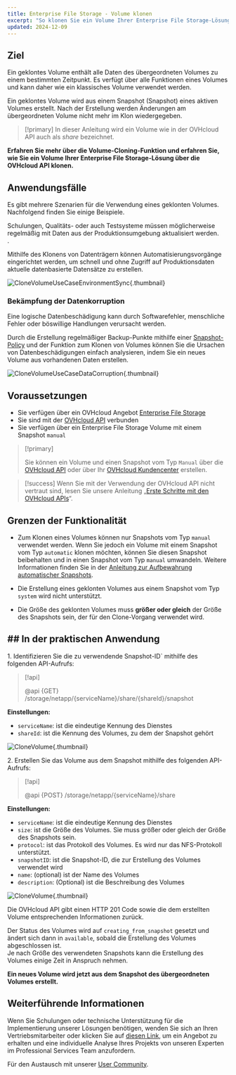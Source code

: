 ```yaml
---
title: Enterprise File Storage - Volume klonen
excerpt: "So klonen Sie ein Volume Ihrer Enterprise File Storage-Lösung mithilfe der OVHcloud API"
updated: 2024-12-09
---
```


## Ziel

Ein geklontes Volume enthält alle Daten des übergeordneten Volumes zu einem bestimmten Zeitpunkt. Es verfügt über alle Funktionen eines Volumes und kann daher wie ein klassisches Volume verwendet werden.<br>

Ein geklontes Volume wird aus einem Snapshot (Snapshot) eines aktiven Volumes erstellt. Nach der Erstellung werden Änderungen am übergeordneten Volume nicht mehr im Klon wiedergegeben.

> [!primary]
> In dieser Anleitung wird ein Volume wie in der OVHcloud API auch als *share* bezeichnet.

**Erfahren Sie mehr über die Volume-Cloning-Funktion und erfahren Sie, wie Sie ein Volume Ihrer Enterprise File Storage-Lösung über die OVHcloud API klonen.**

## Anwendungsfälle

Es gibt mehrere Szenarien für die Verwendung eines geklonten Volumes. Nachfolgend finden Sie einige Beispiele.

Schulungen, Qualitäts- oder auch Testsysteme müssen möglicherweise regelmäßig mit Daten aus der Produktionsumgebung aktualisiert werden.<br>.

Mithilfe des Klonens von Datenträgern können Automatisierungsvorgänge eingerichtet werden, um schnell und ohne Zugriff auf Produktionsdaten aktuelle datenbasierte Datensätze zu erstellen.
 
![CloneVolumeUseCaseEnvironmentSync](images/clone_volume_use_case_1.png){.thumbnail}

### Bekämpfung der Datenkorruption

Eine logische Datenbeschädigung kann durch Softwarefehler, menschliche Fehler oder böswillige Handlungen verursacht werden.<br>

Durch die Erstellung regelmäßiger Backup-Punkte mithilfe einer [Snapshot-Policy](/pages/storage_and_backup/file_storage/enterprise_file_storage/netapp_snapshot_policy) und der Funktion zum Klonen von Volumes können Sie die Ursachen von Datenbeschädigungen einfach analysieren, indem Sie ein neues Volume aus vorhandenen Daten erstellen.

![CloneVolumeUseCaseDataCorruption](images/clone_volume_use_case_2.png){.thumbnail}

## Voraussetzungen

- Sie verfügen über ein OVHcloud Angebot [Enterprise File Storage](/links/storage/enterprise-file-storage)
- Sie sind mit der [OVHcloud API](/links/api) verbunden
- Sie verfügen über ein Enterprise File Storage Volume mit einem Snapshot `manual`

> [!primary]
>
> Sie können ein Volume und einen Snapshot vom Typ `Manual` über die [OVHcloud API](/links/api) oder über Ihr [OVHcloud Kundencenter](/links/manager) erstellen.

> [!success]
> Wenn Sie mit der Verwendung der OVHcloud API nicht vertraut sind, lesen Sie unsere Anleitung „[Erste Schritte mit den OVHcloud APIs](/pages/manage_and_operate/api/first-steps)“.

## Grenzen der Funktionalität

- Zum Klonen eines Volumes können nur Snapshots vom Typ `manual` verwendet werden.
Wenn Sie jedoch ein Volume mit einem Snapshot vom Typ `automatic` klonen möchten, können Sie diesen Snapshot beibehalten und in einen Snapshot vom Typ `manual` umwandeln.
Weitere Informationen finden Sie in der [Anleitung zur Aufbewahrung automatischer Snapshots](/pages/storage_and_backup/file_storage/enterprise_file_storage/netapp_hold_automatic_snapshot).

- Die Erstellung eines geklonten Volumes aus einem Snapshot vom Typ `system` wird nicht unterstützt.

- Die Größe des geklonten Volumes muss **größer oder gleich** der Größe des Snapshots sein, der für den Clone-Vorgang verwendet wird.

## ## In der praktischen Anwendung

1\. Identifizieren Sie die zu verwendende Snapshot-ID` mithilfe des folgenden API-Aufrufs:

> [!api]
>
> @api {GET} /storage/netapp/{serviceName}/share/{shareId}/snapshot
>

**Einstellungen:**

- `serviceName`: ist die eindeutige Kennung des Dienstes
- `shareId`: ist die Kennung des Volumes, zu dem der Snapshot gehört

![CloneVolume](images/clone_volume_step_1.png){.thumbnail}

2\. Erstellen Sie das Volume aus dem Snapshot mithilfe des folgenden API-Aufrufs:

> [!api]
>
> @api {POST} /storage/netapp/{serviceName}/share
>

**Einstellungen:**

- `serviceName`: ist die eindeutige Kennung des Dienstes
- `size`: ist die Größe des Volumes. Sie muss größer oder gleich der Größe des Snapshots sein.
- `protocol`: ist das Protokoll des Volumes. Es wird nur das NFS-Protokoll unterstützt.
- `snapshotID`: ist die Snapshot-ID, die zur Erstellung des Volumes verwendet wird
- `name`: (optional) ist der Name des Volumes
- `description`: (Optional) ist die Beschreibung des Volumes

![CloneVolume](images/clone_volume_step_2.png){.thumbnail}

Die OVHcloud API gibt einen HTTP 201 Code sowie die dem erstellten Volume entsprechenden Informationen zurück.<br>

Der Status des Volumes wird auf `creating_from_snapshot` gesetzt und ändert sich dann in `available`, sobald die Erstellung des Volumes abgeschlossen ist.<br>
Je nach Größe des verwendeten Snapshots kann die Erstellung des Volumes einige Zeit in Anspruch nehmen.

**Ein neues Volume wird jetzt aus dem Snapshot des übergeordneten Volumes erstellt.**

## Weiterführende Informationen

Wenn Sie Schulungen oder technische Unterstützung für die Implementierung unserer Lösungen benötigen, wenden Sie sich an Ihren Vertriebsmitarbeiter oder klicken Sie auf [diesen Link](/links/professional-services), um ein Angebot zu erhalten und eine individuelle Analyse Ihres Projekts von unseren Experten im Professional Services Team anzufordern.

Für den Austausch mit unserer [User Community](/links/community).